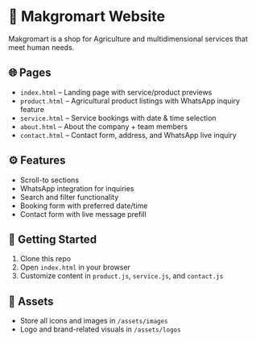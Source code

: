 # 🛒 Makgromart Website

Makgromart is a shop for Agriculture and multidimensional services that meet human needs.

## 🌐 Pages

- `index.html` – Landing page with service/product previews
- `product.html` – Agricultural product listings with WhatsApp inquiry feature
- `service.html` – Service bookings with date & time selection
- `about.html` – About the company + team members
- `contact.html` – Contact form, address, and WhatsApp live inquiry

## ⚙ Features

- Scroll-to sections
- WhatsApp integration for inquiries
- Search and filter functionality
- Booking form with preferred date/time
- Contact form with live message prefill

## 🚀 Getting Started

1. Clone this repo
2. Open `index.html` in your browser
3. Customize content in `product.js`, `service.js`, and `contact.js`

## 📁 Assets

- Store all icons and images in `/assets/images`
- Logo and brand-related visuals in `/assets/logos`
